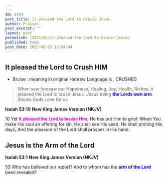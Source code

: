 ```yaml
---
---
ID: 3703
post_title: It pleased the Lord to bruise Jesus
author: Praison
post_excerpt: ""
layout: post
permalink: /2015/05/it-pleased-the-lord-to-bruise-jesus/
published: true
post_date: 2015-05-15 13:54:04
---
```

<h2>It pleased the Lord to Crush HIM</h2>
<ul>
	<li>Bruise : meaning in original Hebrew Language is , CRUSHED</li>
</ul>
<blockquote>When saw foresaw our Happiness, Healing, Joy, Health, Riches, it pleased the Lord to crush Jesus. Jesus being <strong><span style="color: #0000ff;">the Lords own arm</span></strong>. Shows Gods Love for us</blockquote>
<strong>Isaiah 53:10</strong>
<strong> New King James Version (NKJV)</strong>

10 Yet <span style="color: #ff00ff;"><strong>it pleased the Lord to bruise Him</strong></span>;
He has put Him to grief.
When You make His soul an offering for sin,
He shall see His seed, He shall prolong His days,
And the pleasure of the Lord shall prosper in His hand.
<h2>Jesus is the Arm of the Lord</h2>
<strong>Isaiah 53:1</strong>
<strong> New King James Version (NKJV)</strong>

53 Who has believed our report?
And to whom has the <span style="color: #0000ff;"><strong>arm of the Lord</strong></span> been revealed?

&nbsp;